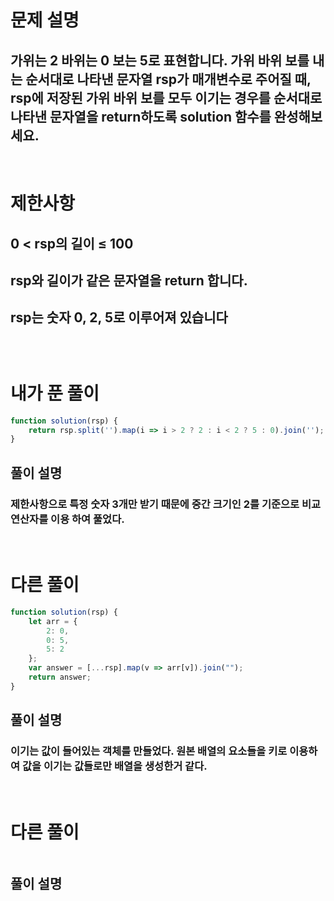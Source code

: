 # 문제 설명
## 가위는 2 바위는 0 보는 5로 표현합니다. 가위 바위 보를 내는 순서대로 나타낸 문자열 rsp가 매개변수로 주어질 때, rsp에 저장된 가위 바위 보를 모두 이기는 경우를 순서대로 나타낸 문자열을 return하도록 solution 함수를 완성해보세요.

<br>

# 제한사항
## 0 < rsp의 길이 ≤ 100
## rsp와 길이가 같은 문자열을 return 합니다.
## rsp는 숫자 0, 2, 5로 이루어져 있습니다
## 

<br>

# 내가 푼 풀이

```js
function solution(rsp) {
    return rsp.split('').map(i => i > 2 ? 2 : i < 2 ? 5 : 0).join('');
}
```
## 풀이 설명
### 제한사항으로 특정 숫자 3개만 받기 때문에 중간 크기인 2를 기준으로 비교연산자를 이용 하여 풀었다.

<br>

# 다른 풀이

```js
function solution(rsp) {
    let arr = {
        2: 0,
        0: 5,
        5: 2
    };
    var answer = [...rsp].map(v => arr[v]).join("");
    return answer;
}
```
## 풀이 설명
### 이기는 값이 들어있는 객체를 만들었다. 원본 배열의 요소들을 키로 이용하여 값을 이기는 값들로만 배열을 생성한거 같다.

<br>

# 다른 풀이

```js

```
## 풀이 설명
###
